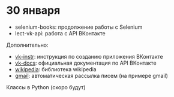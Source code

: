 # 30 января

* selenium-books: продолжение работы с Selenium
* lect-vk-api: работа с API ВКонтакте

Дополнительно:

* [vk-instr](http://math-info.hse.ru/f/2018-19/py-polit/vk-auth.pdf): инструкция по созданию приложения ВКонтакте
* [vk-docs](https://vk.com/dev/manuals): официальная документация по API ВКонтакте
* [wikipedia](https://pypi.org/project/wikipedia/): библиотека wikipedia
* [gmail](https://nbviewer.jupyter.org/github/allatambov/PyProg-2018/blob/master/14-12/py-gmail.ipynb): автоматическая рассылка писем (на примере gmail)

Классы в Python (скоро будут)
